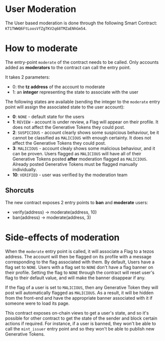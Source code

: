 User Moderation
=================

The User based moderation is done through the following Smart Contract: `KT1TWWQ6FtLoosVfZgTKV2q68TMZaENhGm54`.

# How to moderate

The entry-point `moderate` of the contract needs to be called. Only accounts added as **moderators** to the contract can call the entry point.

It takes 2 parameters:

* 0: the **tz address** of the account to moderate
* 1: an **integer** representing the state to associate with the user

The following states are available (sending the integer to the `moderate` entry point will assign the associated state to the user account):

* **0**: `NONE` - default state for the users
* **1**: `REVIEW` - account is under review, a Flag will appear on their profile. It does not affect the Generative Tokens they could post.
* **2**: `SUSPICIOUS` - account clearly shows some suspicious behaviour, be it cannot be classified as `MALICIOUS` with enough certainty. It does not affect the Generative Tokens they could post.
* **3**: `MALICIOUS` - account clealy shows some malicious behaviour, and it can be proven. Users flagged as `MALICIOUS` will have all of their Generative Tokens posted **after** moderation flagged as `MALICIOUS`. Already posted Generative Tokens must be flagged manually individually.
* **10**: `VERIFIED` - user was verified by the moderation team


## Shorcuts

The new contract exposes 2 entry points to **ban** and **moderate** users:

* verify(address) -> moderate(address, 10)
* ban(address) -> moderate(address, 3)


# Side-effects of moderation

When the `moderate` entry point is called, it will associate a Flag to a tezos address. The account will then be flagged on its profile with a message corresponding to the flag associated with them. By default, Users have a flag set to `NONE`. Users with a flag set to `NONE` don't have a flag banner on their profile. Setting the flag to `NONE` through the contract will reset user's flag to their default value, and will make the banner disappear if any.

If the flag of a user is set to `MALICIOUS`, then any Generative Token they will post will automatically flagged as `MALICIOUS`. As a result, it will be hidden from the front-end and have the appropriate banner associated with it if someone were to load its page.

This contract exposes on-chain views to get a user's state, and so it's possible for other contract to get the state of the sender and block certain actions if required. For instance, if a user is banned, they won't be able to call the `mint_issuer` entry point and so they won't be able to publish new Generative Tokens.